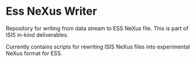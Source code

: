 # Ess NeXus Writer

Repository for writing from data stream to ESS NeXus file. This is part of ISIS in-kind deliverables.

Currently contains scripts for rewriting ISIS NeXus files into experimental NeXus format for ESS.

